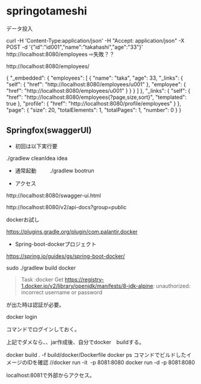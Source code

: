 # springotameshi

データ投入

 curl -H 'Content-Type:application/json' -H "Accept: application/json" -X POST -d '{"id":"id001","name":"takahashi","age":"33"}' http://localhost:8080/employees
 ⇨失敗？？
 
 http://localhost:8080/employees/
 
 {
"_embedded": {
"employees": [
{
"name": "taka",
"age": 33,
"_links": {
"self": {
"href": "http://localhost:8080/employees/u001"
},
"employee": {
"href": "http://localhost:8080/employees/u001"
}
}
}
]
},
"_links": {
"self": {
"href": "http://localhost:8080/employees{?page,size,sort}",
"templated": true
},
"profile": {
"href": "http://localhost:8080/profile/employees"
}
},
"page": {
"size": 20,
"totalElements": 1,
"totalPages": 1,
"number": 0
}
}


## Springfox(swaggerUI)　　

* 初回は以下実行要  

 ./gradlew cleanIdea idea

*  通常起動
　　
 ./gradlew bootrun

* アクセス　　

http://localhost:8080/swagger-ui.html

http://localhost:8080/v2/api-docs?group=public

dockerお試し

https://plugins.gradle.org/plugin/com.palantir.docker

* Spring-boot-dockerプロジェクト

https://spring.io/guides/gs/spring-boot-docker/

sudo ./gradlew build docker

> Task :docker
Get https://registry-1.docker.io/v2/library/openjdk/manifests/8-jdk-alpine: unauthorized: incorrect username or password

が出た時は認証が必要。

docker login

コマンドでログインしておく。

上記でダメなら、、jar作成後、自分でdocker　buildする。

docker build . -f build/docker/Dockerfile 
docker ps コマンドでビルドしたイメージのIDを確認
//docker run -it  <IMAGE ID> -p 8081:8080
docker run -d -p 8081:8080 <IMAGE ID>
 
 localhost:8081で外部からアクセス。